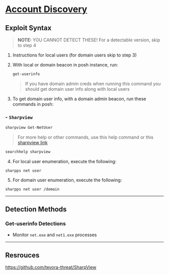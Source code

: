 # [Account Discovery](https://attack.mitre.org/techniques/T1087/)

## Exploit Syntax

> **NOTE:** YOU CANNOT DETECT THESE! For a detectable version, skip to step 4

1. Instructions for local users (for domain users skip to step 3)

2. With local or domain beacon in posh instance, run:
    ```powershell
    get-userinfo
    ```
    > If you have domain admin creds when running this command you should get domain user info along with local users
3. To get domain user info, with a domain admin beacon, run these commands in posh: 


### - `Sharpview`

```powershell
sharpview Get-NetUser
```


> For more help or other commands, use this help command or this [sharpview link](https://github.com/tevora-threat/SharpView)

```powershell
searchhelp sharpview 
```
4. For local user enumeration, execute the following:
```
sharpps net user
```
5. For domain user enumeration, execute the following:
```
sharpps net user /domain
```
---

## Detection Methods

### Get-userinfo Detections 
*  Monitor `net.exe` and `net1.exe` processes

---

## Resrouces
https://github.com/tevora-threat/SharpView